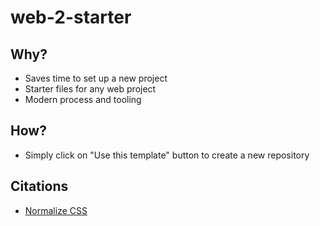 # web-2-starter

## Why?
* Saves time to set up a new project
* Starter files for any web project
* Modern process and tooling

## How?
* Simply click on "Use this template" button to create a new repository

## Citations 
* [Normalize CSS](https://necolas.github.io/normalize.css/)
<!-- font share
real favicon -->